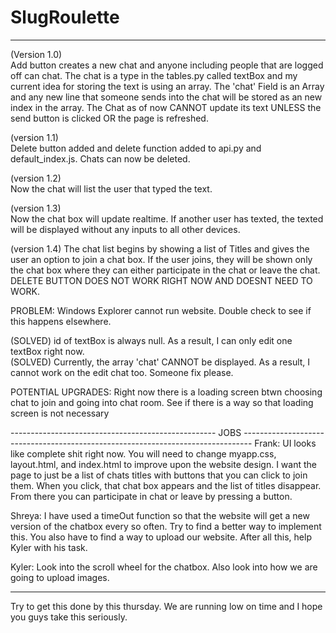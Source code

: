 # SlugRoulette

----------------------------------------------------------------------------------------------------------------------------------------
(Version 1.0)                                                                                                                             
  Add button creates a new chat and anyone including people that are logged off can chat. The chat is a type in the tables.py called textBox and my current idea for storing the text is using an array. The 'chat' Field is an Array and any new line that someone sends into the chat will be stored as an new index in the array. The Chat as of now CANNOT update its text UNLESS the send button is clicked OR the page is refreshed. 
  
(version 1.1)                                                                                                                           
  Delete button added and delete function added to api.py and default_index.js. Chats can now be deleted.

(version 1.2)                                                                                                                           
  Now the chat will list the user that typed the text.
  
(version 1.3)                                                                                                                           
  Now the chat box will update realtime. If another user has texted, the texted will be displayed without any inputs to all other devices.

(version 1.4)
  The chat list begins by showing a list of Titles and gives the user an option to join a chat box. If the user joins, they will be shown only the chat box where they can either participate in the chat or leave the chat. DELETE BUTTON DOES NOT WORK RIGHT NOW AND DOESNT NEED TO WORK. 
  
PROBLEM:
  Windows Explorer cannot run website. Double check to see if this happens elsewhere.

  (SOLVED) id of textBox is always null. As a result, I can only edit one textBox right now.                                             
  (SOLVED) Currently, the array 'chat' CANNOT be displayed. As a result, I cannot work on the edit chat too. Someone fix please. 
  
POTENTIAL UPGRADES:
  Right now there is a loading screen btwn choosing chat to join and going into chat room. See if there is a way so that loading screen is not necessary              
  
--------------------------------------------------- JOBS --------------------------------------------------------------------------------
  Frank: UI looks like complete shit right now. You will need to change myapp.css, layout.html, and index.html to improve upon the website design. I want the page to just be a list of chats titles with buttons that you can click to join them. When you click, that chat box appears and the list of titles disappear. From there you can participate in chat or leave by pressing a button. 
  
  Shreya: I have used a timeOut function so that the website will get a new version of the chatbox every so often. Try to find a better way to implement this. You also have to find a way to upload our website. After all this, help Kyler with his task.
  
  Kyler: Look into the scroll wheel for the chatbox. Also look into how we are going to upload images.
  
----------------------------------------------------------------------------------------------------------------------------------------
Try to get this done by this thursday. We are running low on time and I hope you guys take this seriously.
